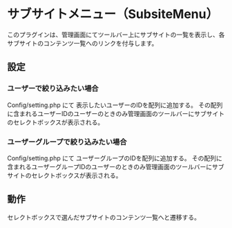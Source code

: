 # サブサイトメニュー（SubsiteMenu）
このプラグインは、管理画面にてツールバー上にサブサイトの一覧を表示し、各サブサイトのコンテンツ一覧へのリンクを付与します。

## 設定

### ユーザーで絞り込みたい場合
Config/setting.php にて 表示したいユーザーのIDを配列に追加する。
その配列に含まれるユーザーIDのユーザーのときのみ管理画面のツールバーにサブサイトのセレクトボックスが表示される。

### ユーザーグループで絞り込みたい場合
Config/setting.php にて ユーザーグループのIDを配列に追加する。
その配列に含まれるユーザーグループIDのユーザーのときのみ管理画面のツールバーにサブサイトのセレクトボックスが表示される。

## 動作
セレクトボックスで選んだサブサイトのコンテンツ一覧へと遷移する。
